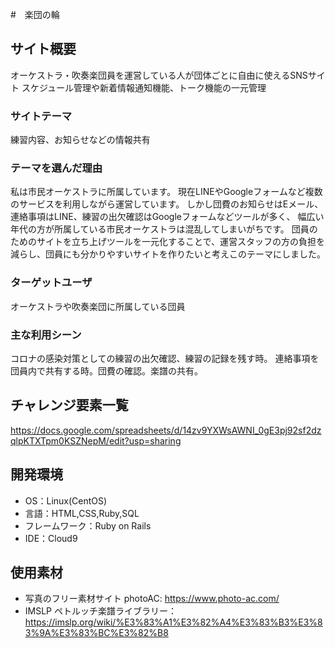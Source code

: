 #　楽団の輪

## サイト概要
オーケストラ・吹奏楽団員を運営している人が団体ごとに自由に使えるSNSサイト
スケジュール管理や新着情報通知機能、トーク機能の一元管理


### サイトテーマ
練習内容、お知らせなどの情報共有

### テーマを選んだ理由
私は市民オーケストラに所属しています。
現在LINEやGoogleフォームなど複数のサービスを利用しながら運営しています。
しかし団費のお知らせはEメール、連絡事項はLINE、練習の出欠確認はGoogleフォームなどツールが多く、
幅広い年代の方が所属している市民オーケストラは混乱してしまいがちです。
団員のためのサイトを立ち上げツールを一元化することで、運営スタッフの方の負担を減らし、団員にも分かりやすいサイトを作りたいと考えこのテーマにしました。


### ターゲットユーザ
オーケストラや吹奏楽団に所属している団員

### 主な利用シーン
コロナの感染対策としての練習の出欠確認、練習の記録を残す時。
連絡事項を団員内で共有する時。団費の確認。楽譜の共有。


## チャレンジ要素一覧
https://docs.google.com/spreadsheets/d/14zv9YXWsAWNI_0gE3pj92sf2dzqlpKTXTpm0KSZNepM/edit?usp=sharing

## 開発環境
- OS：Linux(CentOS)
- 言語：HTML,CSS,Ruby,SQL
- フレームワーク：Ruby on Rails
- IDE：Cloud9

## 使用素材
- 写真のフリー素材サイト photoAC: https://www.photo-ac.com/
- IMSLP ペトルッチ楽譜ライブラリー：https://imslp.org/wiki/%E3%83%A1%E3%82%A4%E3%83%B3%E3%83%9A%E3%83%BC%E3%82%B8